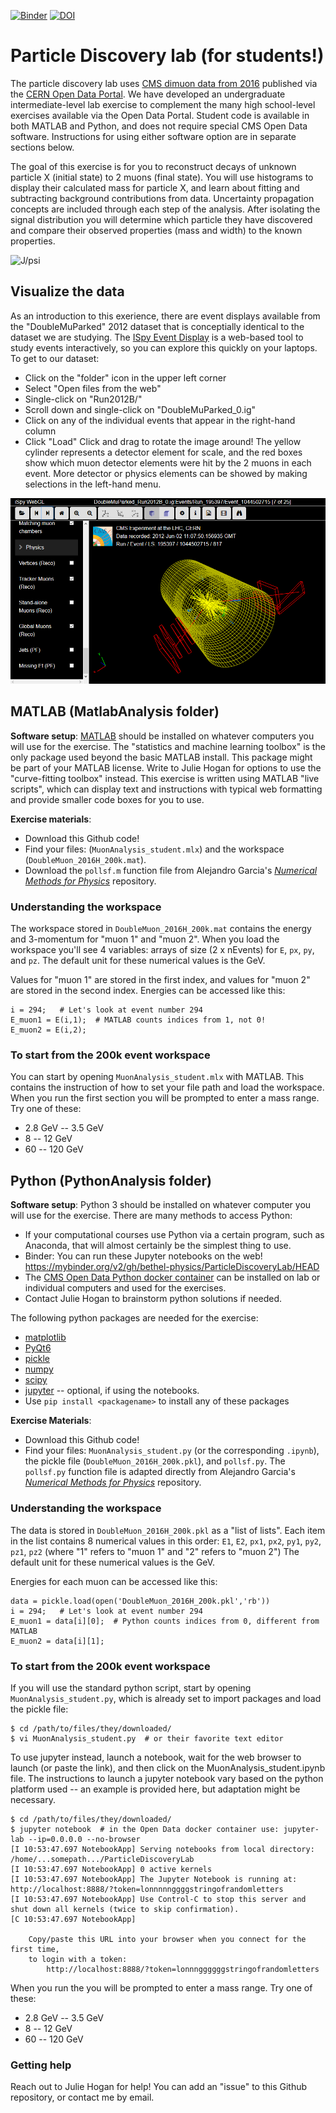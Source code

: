 [![Binder](https://mybinder.org/badge_logo.svg)](https://mybinder.org/v2/gh/bethel-physics/ParticleDiscoveryLab/HEAD) [![DOI](https://zenodo.org/badge/132026337.svg)](https://zenodo.org/doi/10.5281/zenodo.13787598)

# Particle Discovery lab (for students!)

The particle discovery lab uses [CMS dimuon data from 2016](http://doi.org/10.7483/OPENDATA.CMS.UZD7.Z50M) published via the [CERN Open Data Portal](http://opendata.cern.ch/). 
We have developed an undergraduate intermediate-level lab exercise to complement the many high school-level exercises available via the Open Data Portal.
Student code is available in both MATLAB and Python, and does not require special CMS Open Data software. Instructions for using either software option are in separate sections below.

The goal of this exercise is for you to reconstruct decays of unknown particle X (initial state) to 2 muons (final state). You will use histograms to display their calculated mass for particle X, and learn about fitting and subtracting background contributions from data. Uncertainty propagation concepts are included through each step of the analysis. After isolating the signal distribution you will determine which particle they have discovered and compare their observed properties (mass and width) to the known properties. 

![J/psi](images/MuonLab_JpsiSigBkg.png)

## Visualize the data
As an introduction to this exerience, there are event displays available from the "DoubleMuParked" 2012 dataset that is conceptially identical to the dataset we are studying. The [ISpy Event Display](http://opendata.cern.ch/visualise/events/cms#) is a web-based tool to study events interactively, so you can explore this quickly on your laptops. To get
to our dataset:
 * Click on the "folder" icon in the upper left corner
 * Select "Open files from the web"
 * Single-click on "Run2012B/"
 * Scroll down and single-click on "DoubleMuParked_0.ig"
 * Click on any of the individual events that appear in the right-hand column
 * Click "Load"
Click and drag to rotate the image around! The yellow cylinder represents a detector element for scale, and the red boxes show which muon detector elements were hit by the 2 muons in each event. More detector or physics elements can be showed by making selections in the left-hand menu.

![ISpy event display](images/eventDisplay.PNG)

## MATLAB (MatlabAnalysis folder)
**Software setup**: [MATLAB](https://www.mathworks.com/products/matlab.html) should be installed on whatever computers you will use for the exercise. The "statistics and machine learning toolbox" is the only package used beyond the basic MATLAB install. This package might be part of your MATLAB license. Write to Julie Hogan for options to use the "curve-fitting toolbox" instead. This exercise is written using MATLAB "live scripts", which can display text and instructions with typical web formatting and provide smaller code boxes for you to use.

**Exercise materials**:

 * Download this Github code!
 * Find your files: (`MuonAnalysis_student.mlx`) and the workspace (`DoubleMuon_2016H_200k.mat`).
 * Download the `pollsf.m` function file from Alejandro Garcia's [*Numerical Methods for Physics*](https://github.com/AlejGarcia/NM4P/tree/master/MatlabRevised) repository.

### Understanding the workspace
The workspace stored in `DoubleMuon_2016H_200k.mat` contains the energy and 3-momentum for "muon 1" and "muon 2". When you load the workspace you'll see 4 variables: 
arrays of size (2 x nEvents) for `E`, `px`, `py`, and `pz`. The default unit for these numerical values is the GeV.

Values for "muon 1" are stored in the first index, and values for "muon 2" are stored in the second index. Energies can be accessed like this:
```
i = 294;   # Let's look at event number 294
E_muon1 = E(i,1);  # MATLAB counts indices from 1, not 0!
E_muon2 = E(i,2);
```

### To start from the 200k event workspace
You can start by opening `MuonAnalysis_student.mlx` with MATLAB. This contains the instruction of how to set your file path and load the workspace. When you run the first section you will be prompted to enter a mass range. Try one of these:
 * 2.8 GeV -- 3.5 GeV
 * 8 -- 12 GeV
 * 60 -- 120 GeV 


## Python (PythonAnalysis folder)

**Software setup**: Python 3 should be installed on whatever computer you will use for the exercise. There are many methods to access Python:
 * If your computational courses use Python via a certain program, such as Anaconda, that will almost certainly be the simplest thing to use.
 * Binder: You can run these Jupyter notebooks on the web! https://mybinder.org/v2/gh/bethel-physics/ParticleDiscoveryLab/HEAD
 * The [CMS Open Data Python docker container](https://opendata.cern.ch/docs/cms-guide-docker) can be installed on lab or individual computers and used for the exercises.
 * Contact Julie Hogan to brainstorm python solutions if needed. 

The following python packages are needed for the exercise:
 * [matplotlib](https://matplotlib.org/)
 * [PyQt6](https://pypi.org/project/PyQt6/)
 * [pickle](https://docs.python.org/3/library/pickle.html)
 * [numpy](https://numpy.org/)
 * [scipy](https://www.scipy.org/)
 * [jupyter](https://jupyter.org/) -- optional, if using the notebooks.
 * Use `pip install <packagename>` to install any of these packages

**Exercise Materials**:

 * Download this Github code!
 * Find your files: `MuonAnalysis_student.py` (or the corresponding `.ipynb`), the pickle file (`DoubleMuon_2016H_200k.pkl`), and `pollsf.py`. The `pollsf.py` function file is adapted directly from Alejandro Garcia's [*Numerical Methods for Physics*](https://github.com/AlejGarcia/NM4P/tree/master/MatlabRevised) repository.

### Understanding the workspace
The data is stored in `DoubleMuon_2016H_200k.pkl` as a "list of lists". Each item in the list contains 8 numerical values in this order: `E1`, `E2`, `px1`, `px2`, `py1`, `py2`, `pz1`, `pz2` (where "1" refers to "muon 1" and "2" refers to "muon 2") The default unit for these numerical values is the GeV.

Energies for each muon can be accessed like this:
```
data = pickle.load(open('DoubleMuon_2016H_200k.pkl','rb'))
i = 294;   # Let's look at event number 294
E_muon1 = data[i][0];  # Python counts indices from 0, different from MATLAB
E_muon2 = data[i][1];
```

### To start from the 200k event workspace
If you will use the standard python script, start by opening `MuonAnalysis_student.py`, which is already set to import packages and load the pickle file:
```
$ cd /path/to/files/they/downloaded/
$ vi MuonAnalysis_student.py  # or their favorite text editor
```

To use jupyter instead, launch a notebook, wait for the web browser to launch (or paste the link), and then click on the MuonAnalysis_student.ipynb file. The instructions to launch a jupyter notebook vary based on the python platform used -- an example is provided here, but adaptation might be necessary. 
```
$ cd /path/to/files/they/downloaded/
$ jupyter notebook  # in the Open Data docker container use: jupyter-lab --ip=0.0.0.0 --no-browser
[I 10:53:47.697 NotebookApp] Serving notebooks from local directory: /home/...somepath.../ParticleDiscoveryLab
[I 10:53:47.697 NotebookApp] 0 active kernels 
[I 10:53:47.697 NotebookApp] The Jupyter Notebook is running at: http://localhost:8888/?token=lonnnnnggggstringofrandomletters
[I 10:53:47.697 NotebookApp] Use Control-C to stop this server and shut down all kernels (twice to skip confirmation).
[C 10:53:47.697 NotebookApp] 
    
    Copy/paste this URL into your browser when you connect for the first time,
    to login with a token:
        http://localhost:8888/?token=lonnnggggggstringofrandomletters
```

When you run the you will be prompted to enter a mass range. Try one of these:
 * 2.8 GeV -- 3.5 GeV
 * 8 -- 12 GeV
 * 60 -- 120 GeV 
 
### Getting help

Reach out to Julie Hogan for help! You can add an "issue" to this Github repository, or contact me by email.
